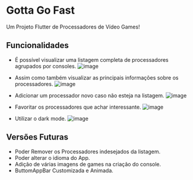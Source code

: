 # Gotta Go Fast

Um Projeto Flutter de Processadores de Vídeo Games!

## Funcionalidades
  - É possível visualizar uma listagem completa de processadores agrupados por consoles.
![image](https://user-images.githubusercontent.com/42506011/80232418-42c2cd80-862b-11ea-9d50-38b38788695b.png)

  - Assim como também visualizar as principais informações sobre os processadores.
  ![image](https://user-images.githubusercontent.com/42506011/80232648-9c2afc80-862b-11ea-8992-fed6a7599aa5.png)

  - Adicionar um processador novo caso não esteja na listagem.
![image](https://user-images.githubusercontent.com/42506011/80232834-eb712d00-862b-11ea-9b30-1aeebcaa7b21.png)

  - Favoritar os processadores que achar interessante.
![image](https://user-images.githubusercontent.com/42506011/80232875-fdeb6680-862b-11ea-8600-38553a167dae.png)

  - Utilizar o dark mode.
![image](https://user-images.githubusercontent.com/42506011/80233019-368b4000-862c-11ea-80a5-d9b69f38ecdb.png)

## Versões Futuras

  - Poder Remover os Processadores indesejados da listagem.
  - Poder alterar o idioma do App.
  - Adição de várias imagens de games na criação do console.
  - ButtomAppBar Customizada e Animada.
